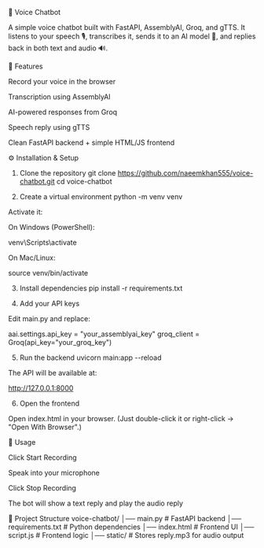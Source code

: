 🎤 Voice Chatbot

A simple voice chatbot built with FastAPI, AssemblyAI, Groq, and gTTS.
It listens to your speech 🎙️, transcribes it, sends it to an AI model 🤖, and replies back in both text and audio 🔊.

🚀 Features

Record your voice in the browser

Transcription using AssemblyAI

AI-powered responses from Groq

Speech reply using gTTS

Clean FastAPI backend + simple HTML/JS frontend

⚙️ Installation & Setup
1. Clone the repository
git clone https://github.com/naeemkhan555/voice-chatbot.git
cd voice-chatbot

2. Create a virtual environment
python -m venv venv


Activate it:

On Windows (PowerShell):

venv\Scripts\activate


On Mac/Linux:

source venv/bin/activate

3. Install dependencies
pip install -r requirements.txt

4. Add your API keys

Edit main.py and replace:

aai.settings.api_key = "your_assemblyai_key"
groq_client = Groq(api_key="your_groq_key")

5. Run the backend
uvicorn main:app --reload


The API will be available at:

http://127.0.0.1:8000

6. Open the frontend

Open index.html in your browser.
(Just double-click it or right-click → "Open With Browser".)

🎯 Usage

Click Start Recording

Speak into your microphone

Click Stop Recording

The bot will show a text reply and play the audio reply

📂 Project Structure
voice-chatbot/
│── main.py           # FastAPI backend
│── requirements.txt  # Python dependencies
│── index.html        # Frontend UI
│── script.js         # Frontend logic
│── static/           # Stores reply.mp3 for audio output
